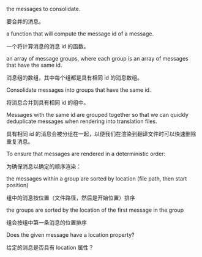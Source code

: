 the messages to consolidate.

要合并的消息。

a function that will compute the message id of a message.

一个将计算消息的消息 id 的函数。

an array of message groups, where each group is an array of messages that have the same
    id.

消息组的数组，其中每个组都是具有相同 id 的消息数组。

Consolidate messages into groups that have the same id.

将消息合并到具有相同 id 的组中。

Messages with the same id are grouped together so that we can quickly deduplicate messages when
rendering into translation files.

具有相同 id 的消息会被分组在一起，以便我们在渲染到翻译文件时可以快速删除重复消息。

To ensure that messages are rendered in a deterministic order:

为确保消息以确定的顺序渲染：

the messages within a group are sorted by location \(file path, then start position\)

组中的消息按位置（文件路径，然后是开始位置）排序

the groups are sorted by the location of the first message in the group

组会按组中第一条消息的位置排序

Does the given message have a location property?

给定的消息是否具有 location 属性？